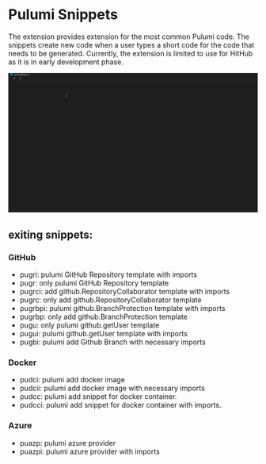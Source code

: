 # Pulumi Snippets

The extension provides extension for the most common Pulumi code. The snippets create new code when a user types a short code for the code that needs to be generated. Currently, the extension is limited to use for HitHub as it is in early development phase. 

![](https://github.com/Senja20/pulumi-snippets/blob/main/media/gif/pulumi-create-repo-snippets.gif)

## exiting snippets: 

### GitHub
- pugri: pulumi GitHub Repository template with imports
- pugr: only pulumi GitHub Repository template
- pugrci: add github.RepositoryCollaborator template with imports
- pugrc: only add github.RepositoryCollaborator template
- pugrbpi: pulumi github.BranchProtection template with imports
- pugrbp: only add github.BranchProtection template
- pugu: only pulumi github.getUser template
- pugui:  pulumi github.getUser template with imports
- pugbi: pulumi add Github Branch with necessary imports

### Docker
- pudci: pulumi add docker image
- pudcii: pulumi add docker image with necessary imports
- pudcc: pulumi add snippet for docker container.
- pudcci: pulumi add snippet for docker container with imports.

### Azure
- puazp: pulumi azure provider
- puazpi: pulumi azure provider with imports
